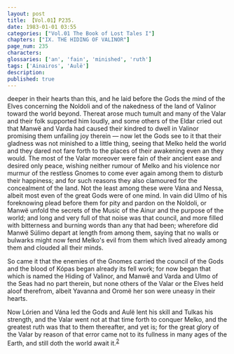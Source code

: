 ```yaml
---
layout: post
title: 【Vol.01】P235.
date: 1983-01-01 03:55
categories: ["Vol.01 The Book of Lost Tales I"]
chapters: ["IX. THE HIDING OF VALINOR"]
page_num: 235
characters: 
glossaries: ['an', 'fain', 'minished', 'ruth']
tags: ['Ainairos', 'Aulë']
description: 
published: true
---
```


<p style="text-indent: 0;">
deeper in their hearts than this, and he laid before the Gods the mind of the Elves concerning the Noldoli and of the nakedness of the land of Valinor toward the world beyond. Thereat arose much tumult and many of the Valar and their folk supported him loudly, and some others of the Eldar cried out that Manwë and Varda had caused their kindred to dwell in Valinor promising them unfailing joy therein — now let the Gods see to it that their gladness was not minished to a little thing, seeing that Melko held the world and they dared not fare forth to the places of their awakening even an they would. The most of the Valar moreover were fain of their ancient ease and desired only peace, wishing neither rumour of Melko and his violence nor murmur of the restless Gnomes to come ever again among them to disturb their happiness; and for such reasons they also clamoured for the concealment of the land. Not the least among these were Vána and Nessa, albeit most even of the great Gods were of one mind. In vain did Ulmo of his foreknowing plead before them for pity and pardon on the Noldoli, or Manwë unfold the secrets of the Music of the Ainur and the purpose of the world; and long and very full of that noise was that council, and more filled with bitterness and burning words than any that had been; wherefore did Manwë Súlimo depart at length from among them, saying that no walls or bulwarks might now fend Melko's evil from them which lived already among them and clouded all their minds.
</p>

So came it that the enemies of the Gnomes carried the council of the Gods and the blood of Kópas began already its fell work; for now began that which is named the Hiding of Valinor, and Manwë and Varda and Ulmo of the Seas had no part therein, but none others of the Valar or the Elves held aloof therefrom, albeit Yavanna and Oromë her son were uneasy in their hearts.

Now Lórien and Vána led the Gods and Aulë lent his skill and Tulkas his strength, and the Valar went not at that time forth to conquer Melko, and the greatest ruth was that to them thereafter, and yet is; for the great glory of the Valar by reason of that error came not to its fullness in many ages of the Earth, and still doth the world await it.<SUP>[2]({{site.baseurl}}/vol01-p248)</SUP>


